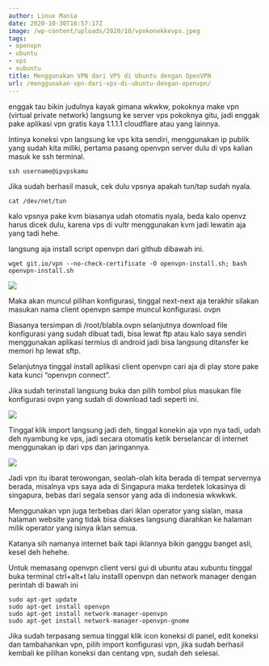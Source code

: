 ```yaml
---
author: Linux Mania
date: 2020-10-30T16:57:17Z
image: /wp-content/uploads/2020/10/vpnkonekkevps.jpeg
tags:
- openvpn
- ubuntu
- vps
- xubuntu
title: Menggunakan VPN dari VPS di Ubuntu dengan OpenVPN
url: /menggunakan-vpn-dari-vps-di-ubuntu-dengan-openvpn/
---
```


enggak tau bikin judulnya kayak gimana wkwkw, pokoknya make vpn (virtual private network) langsung ke server vps pokoknya gitu, jadi enggak pake aplikasi vpn gratis kaya 1.1.1.1 cloudflare atau yang lainnya.

Intinya koneksi vpn langsung ke vps kita sendiri, menggunakan ip publik yang sudah kita miliki, pertama pasang openvpn server dulu di vps kalian masuk ke ssh terminal.

<pre class="wp-block-code"><code>ssh username@ipvpskamu</code></pre>

Jika sudah berhasil masuk, cek dulu vpsnya apakah tun/tap sudah nyala.

<pre class="wp-block-code"><code>cat /dev/net/tun</code></pre>

kalo vpsnya pake kvm biasanya udah otomatis nyala, beda kalo openvz harus dicek dulu, karena vps di vultr menggunakan kvm jadi lewatin aja yang tadi hehe.

langsung aja install script openvpn dari github dibawah ini.

```
wget git.io/vpn --no-check-certificate -O openvpn-install.sh; bash openvpn-install.sh
```


![](/wp-content/uploads/2020/10/20201030_165125.jpg?resize=768%2C892&#038;ssl=1)

Maka akan muncul pilihan konfigurasi, tinggal next-next aja terakhir silakan masukan nama client openvpn sampe muncul konfigurasi. ovpn

Biasanya tersimpan di /root/blabla.ovpn selanjutnya download file konfigurasi yang sudah dibuat tadi, bisa lewat ftp atau kalo saya sendiri menggunakan aplikasi termius di android jadi bisa langsung ditansfer ke memori hp lewat sftp.

Selanjutnya tinggal install aplikasi client openvpn cari aja di play store pake kata kunci &#8220;openvpn connect&#8221;.

Jika sudah terinstall langsung buka dan pilih tombol plus masukan file konfigurasi ovpn yang sudah di download tadi seperti ini.

![](/wp-content/uploads/2020/10/20201030_163545.jpg?resize=768%2C1209&#038;ssl=1)


Tinggal klik import langsung jadi deh, tinggal konekin aja vpn nya tadi, udah deh nyambung ke vps, jadi secara otomatis ketik berselancar di internet menggunakan ip dari vps dan jaringannya.

![](/wp-content/uploads/2020/10/20201030_163738.jpg?resize=768%2C1199&#038;ssl=1)


Jadi vpn itu ibarat terowongan, seolah-olah kita berada di tempat servernya berada, misalnya vps saya ada di Singapura maka terdetek lokasinya di singapura, bebas dari segala sensor yang ada di indonesia wkwkwk.

Menggunakan vpn juga terbebas dari iklan operator yang sialan, masa halaman website yang tidak bisa diakses langsung diarahkan ke halaman milik operator yang isinya iklan semua.

Katanya sih namanya internet baik tapi iklannya bikin ganggu banget asli, kesel deh hehehe.

Untuk memasang openvpn client versi gui di ubuntu atau xubuntu tinggal buka terminal ctrl+alt+t lalu installl openvpn dan network manager dengan perintah di bawah ini

<pre class="wp-block-code"><code>sudo apt-get update
sudo apt-get install openvpn
sudo apt-get install network-manager-openvpn
sudo apt-get install network-manager-openvpn-gnome</code></pre>

Jika sudah terpasang semua tinggal klik icon koneksi di panel, edit koneksi dan tambahankan vpn, pilih import konfigurasi vpn, jika sudah berhasil kembali ke pilihan koneksi dan centang vpn, sudah deh selesai.
